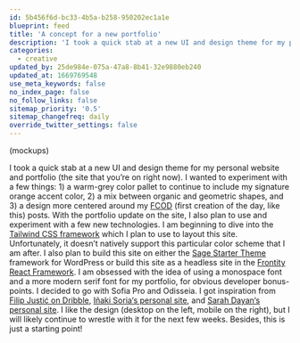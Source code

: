 ```yaml
---
id: 5b456f6d-bc33-4b5a-b258-950202ec1a1e
blueprint: feed
title: 'A concept for a new portfolio'
description: 'I took a quick stab at a new UI and design theme for my personal website and portfolio (the site that you’re on right now).'
categories:
  - creative
updated_by: 25de984e-075a-47a8-8b41-32e9880eb240
updated_at: 1669769548
use_meta_keywords: false
no_index_page: false
no_follow_links: false
sitemap_priority: '0.5'
sitemap_changefreq: daily
override_twitter_settings: false
---
```

(mockups)

I took a quick stab at a new UI and design theme for my personal website and portfolio (the site that you’re on right now). I wanted to experiment with a few things: 1) a warm-grey color pallet to continue to include my signature orange accent color, 2) a mix between organic and geometric shapes, and 3) a design more centered around my [FCOD](/categories/creative) (first creation of the day, like this) posts. With the portfolio update on the site, I also plan to use and experiment with a few new technologies. I am beginning to dive into the [Tailwind CSS framework](https://tailwindcss.com/) which I plan to use to layout this site. Unfortunately, it doesn’t natively support this particular color scheme that I am after. I also plan to build this site on either the [Sage Starter Theme](https://roots.io/sage/) framework for WordPress or build this site as a headless site in the [Frontity React Framework](https://frontity.org/). I am obsessed with the idea of using a monospace font and a more modern serif font for my portfolio, for obvious developer bonus-points. I decided to go with Sofia Pro and Odisseia. I got inspiration from [Filip Justić on Dribble](https://dribbble.com/shots/11474719-PlusImpact-Hero-Exploration), [Iñaki Soria‘s personal site](https://inakisoria.com/), and [Sarah Dayan‘s personal site](https://sarahdayan.dev/). I like the design (desktop on the left, mobile on the right), but I will likely continue to wrestle with it for the next few weeks. Besides, this is just a starting point!